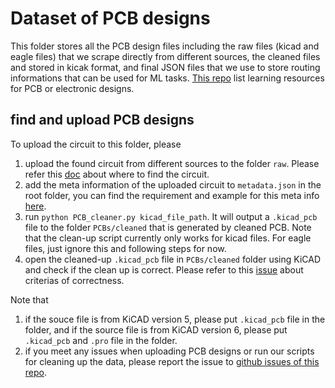 # Dataset of PCB designs
This folder stores all the PCB design files including the raw files (kicad and eagle files) that we scrape directly from different sources, the cleaned files and stored in kicak format, and final JSON files that we use to store routing informations that can be used for ML tasks. [This repo](https://github.com/SergioGasquez/awesome-electronic-engineering#kicad) list learning resources for PCB or electronic designs. 

## find and upload PCB designs

To upload the circuit to this folder, please
1. upload the found circuit from different sources to the folder `raw`. Please refer this [doc](https://docs.google.com/document/d/10nzUBFvauhISvmaXDbtiUpjhvJx0_DutUYc8_EI8eA8/edit) about where to find the circuit.
2. add the meta information of the uploaded circuit to `metadata.json` in the root folder, you can find the requirement and example for this meta info [here](https://pcbench.slab.com/posts/json-for-board-metadata-wqa2wdrc). 
3. run `python PCB_cleaner.py kicad_file_path`. It will output a `.kicad_pcb` file to the folder `PCBs/cleaned` that is generated by cleaned PCB. Note that the clean-up script currently only works for kicad files. For eagle files, just ignore this and following steps for now.
4. open the cleaned-up `.kicad_pcb` file in `PCBs/cleaned` folder using KiCAD and check if the clean up is correct. Please refer to this [issue](https://github.com/ybiao-he/PCBench/issues/1) about criterias of correctness.

Note that 
1. if the souce file is from KiCAD version 5, please put `.kicad_pcb` file in the folder, and if the source file is from KiCAD version 6, please put `.kicad_pcb` and `.pro` file in the folder. 
2. if you meet any issues when uploading PCB designs or run our scripts for cleaning up the data, please report the issue to [github issues of this repo](https://github.com/ybiao-he/PCBench/issues).
